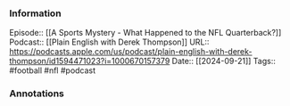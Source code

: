 ### Information

Episode:: [[A Sports Mystery - What Happened to the NFL Quarterback?]]
Podcast:: [[Plain English with Derek Thompson]]
URL:: https://podcasts.apple.com/us/podcast/plain-english-with-derek-thompson/id1594471023?i=1000670157379
Date:: [[2024-09-21]]
Tags:: #football #nfl
#podcast


### Annotations

